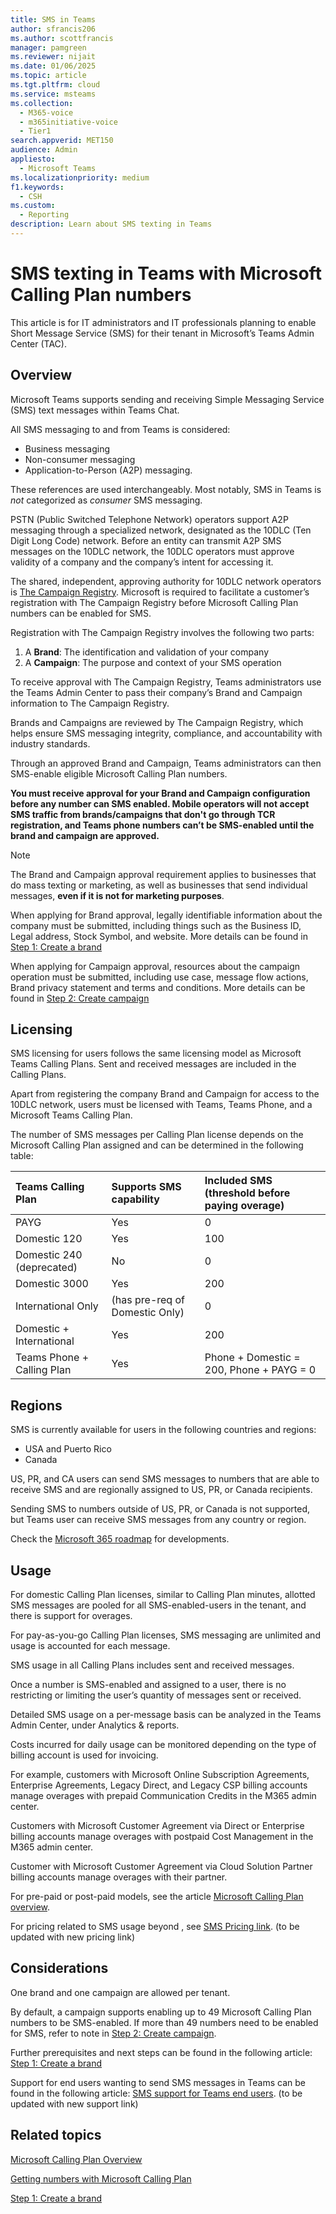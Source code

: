```yaml
---
title: SMS in Teams
author: sfrancis206
ms.author: scottfrancis
manager: pamgreen
ms.reviewer: nijait
ms.date: 01/06/2025
ms.topic: article
ms.tgt.pltfrm: cloud
ms.service: msteams
ms.collection:
  - M365-voice
  - m365initiative-voice
  - Tier1
search.appverid: MET150
audience: Admin
appliesto:
  - Microsoft Teams
ms.localizationpriority: medium
f1.keywords:
  - CSH
ms.custom:
  - Reporting
description: Learn about SMS texting in Teams
---
```


# SMS texting in Teams with Microsoft Calling Plan numbers

This article is for IT administrators and IT professionals planning to enable Short Message Service (SMS) for their tenant in Microsoft’s Teams Admin Center (TAC).

## Overview

Microsoft Teams supports sending and receiving Simple Messaging Service (SMS) text messages within Teams Chat.

All SMS messaging to and from Teams is considered:

- Business messaging
- Non-consumer messaging
- Application-to-Person (A2P) messaging.

These references are used interchangeably. Most notably, SMS in Teams is *not* categorized as *consumer* SMS messaging.

PSTN (Public Switched Telephone Network) operators support A2P messaging through a specialized network, designated as the 10DLC (Ten Digit Long Code) network. Before an entity can transmit A2P SMS messages on the 10DLC network, the 10DLC operators must approve validity of a company and the company’s intent for accessing it.

The shared, independent, approving authority for 10DLC network operators is [The Campaign Registry](https://www.campaignregistry.com/about/). Microsoft is required to facilitate a customer’s registration with The Campaign Registry before Microsoft Calling Plan numbers can be enabled for SMS.

Registration with The Campaign Registry involves the following two parts:

1. A **Brand**: The identification and validation of your company
2. A **Campaign**: The purpose and context of your SMS operation

To receive approval with The Campaign Registry, Teams administrators use the Teams Admin Center to pass their company’s Brand and Campaign information to The Campaign Registry.

Brands and Campaigns are reviewed by The Campaign Registry, which helps ensure SMS messaging integrity, compliance, and accountability with industry standards.

Through an approved Brand and Campaign, Teams administrators can then SMS-enable eligible Microsoft Calling Plan numbers.

**You must receive approval for your Brand and Campaign configuration before any number can SMS enabled. Mobile operators will not accept SMS traffic from brands/campaigns that don't go through TCR registration, and Teams phone numbers can’t be SMS-enabled until the brand and campaign are approved.**

> [!NOTE]
> The Brand and Campaign approval requirement applies to businesses that do mass texting or marketing, as well as businesses that send individual messages, **even if it is not for marketing purposes**.

When applying for Brand approval, legally identifiable information about the company must be submitted, including things such as the  Business ID, Legal address, Stock Symbol, and website. More details can be found in [Step 1: Create a brand](sms-setup-brand.md)

When applying for Campaign approval, resources about the campaign operation must be submitted, including use case, message flow actions, Brand privacy statement and terms and conditions.
More details can be found in [Step 2: Create campaign](sms-setup-campaign.md)

## Licensing

SMS licensing for users follows the same licensing model as Microsoft Teams Calling Plans. Sent and received messages are included in the Calling Plans.

Apart from registering the company Brand and Campaign for access to the 10DLC network, users must be licensed with Teams, Teams Phone, and a Microsoft Teams Calling Plan.

The number of SMS messages per Calling Plan license depends on the Microsoft Calling Plan assigned and can be determined in the following table:

|Teams Calling Plan | Supports SMS capability |Included SMS (threshold before paying overage) |
|:-----|:-----|:-----|
|PAYG |Yes |0 |
|Domestic 120 |Yes |100|
|Domestic 240 (deprecated) |No | 0 |
|Domestic 3000 |Yes |200 |
|International Only |(has pre-req of Domestic Only) |0 |
|Domestic + International |Yes | 200 |
|Teams Phone + Calling Plan |Yes |Phone + Domestic = 200, Phone + PAYG = 0 |

## Regions

SMS is currently available for users in the following countries and regions:

- USA and Puerto Rico
- Canada

US, PR, and CA users can send SMS messages to numbers that are able to receive SMS and are regionally assigned to US, PR, or Canada recipients.

Sending SMS to numbers outside of US, PR, or Canada is not supported, but Teams user can receive SMS messages from any country or region.

Check the [Microsoft 365 roadmap](https://www.microsoft.com/microsoft-365/roadmap) for developments.

## Usage

For domestic Calling Plan licenses, similar to Calling Plan minutes, allotted SMS messages are pooled for all SMS-enabled-users in the tenant, and there is support for overages.

For pay-as-you-go Calling Plan licenses, SMS messaging are unlimited and usage is accounted for each message.

SMS usage in all Calling Plans includes sent and received messages.

Once a number is SMS-enabled and assigned to a user, there is no restricting or limiting the user’s quantity of messages sent or received.

Detailed SMS usage on a per-message basis can be analyzed in the Teams Admin Center, under Analytics & reports.

Costs incurred for daily usage can be monitored depending on the type of billing account is used for invoicing.

For example, customers with Microsoft Online Subscription Agreements, Enterprise Agreements, Legacy Direct, and Legacy CSP billing accounts manage overages with prepaid Communication Credits in the M365 admin center.

Customers with Microsoft Customer Agreement via Direct or Enterprise billing accounts manage overages with postpaid Cost Management in the M365 admin center.

Customer with Microsoft Customer Agreement via Cloud Solution Partner billing accounts manage overages with their partner.

For pre-paid or post-paid models, see the article [Microsoft Calling Plan overview](calling-plan-overview.md).

For pricing related to SMS usage beyond , see [SMS Pricing link](https://www.microsoft.com/microsoft-teams/microsoft-teams-phone). (to be updated with new pricing link)

## Considerations

One brand and one campaign are allowed per tenant.

By default, a campaign supports enabling up to 49 Microsoft Calling Plan numbers to be SMS-enabled. If more than 49 numbers need to be enabled for SMS, refer to note in [Step 2: Create campaign](sms-setup-campaign.md).

Further prerequisites and next steps can be found in the following article: [Step 1: Create a brand](sms-setup-brand.md)

Support for end users wanting to send SMS messages in Teams can be found in the following article: [SMS support for Teams end users](https://support.microsoft.com/office/first-things-to-know-about-chats-in-microsoft-teams-88ed0a06-6b59-43a3-8cf7-40c01f2f92f2). (to be updated with new support link)

## Related topics

[Microsoft Calling Plan Overview](calling-plan-overview.md)

[Getting numbers with Microsoft Calling Plan](manage-phone-numbers-landing-page.md)

[Step 1: Create a brand](sms-setup-brand.md)
